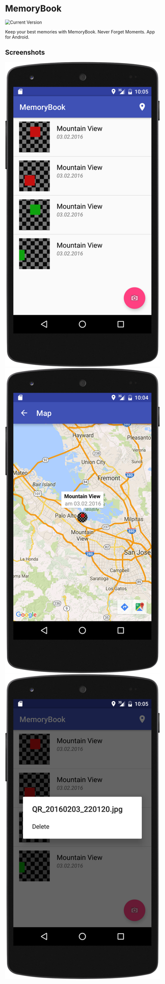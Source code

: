 # MemoryBook

![Current Version](https://img.shields.io/badge/current-alpha-brightgreen.svg)

Keep your best memories with MemoryBook. Never Forget Moments. App for Android.

## Screenshots

![Main screen](/screenshots/sreen2.png) ![Show Pictures on Maps](/screenshots/sreen1.png) ![Delete Pictures](/screenshots/screen3.png)

